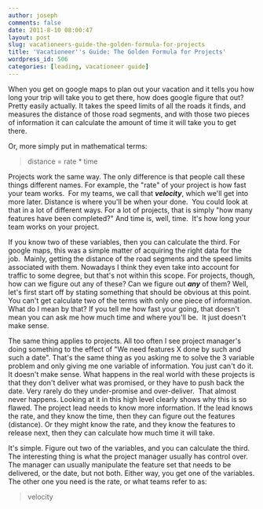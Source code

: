 ```yaml
---
author: joseph
comments: false
date: 2011-8-10 08:00:47
layout: post
slug: vacationeers-guide-the-golden-formula-for-projects
title: 'Vacationeer''s Guide: The Golden Formula for Projects'
wordpress_id: 506
categories: [leading, vacationeer guide]
---
```


When you get on google maps to plan out your vacation and it tells you how long your trip will take you to get there, how does google figure that out? Pretty easily actually. It takes the speed limits of all the roads it finds, and measures the distance of those road segments, and with those two pieces of information it can calculate the amount of time it will take you to get there.<!-- more -->

Or, more simply put in mathematical terms:

> distance = rate * time

Projects work the same way. The only difference is that people call these things different names. For example, the "rate" of your project is how fast your team works.  For my teams, we call that **_velocity_**, which we'll get into more later. Distance is where you'll be when your done.  You could look at that in a lot of different ways. For a lot of projects, that is simply "how many features have been completed?" And time is, well, time.  It's how long your team works on your project.

If you know two of these variables, then you can calculate the third. For google maps, this was a simple matter of acquiring the right data for the job.  Mainly, getting the distance of the road segments and the speed limits associated with them. Nowadays I think they even take into account for traffic to some degree, but that's not within this scope. For projects, though, how can we figure out any of these? Can we figure out _**any**_ of them? Well, let's first start off by stating something that should be obvious at this point. You can't get calculate two of the terms with only one piece of information. What do I mean by that? If you tell me how fast your going, that doesn't mean you can ask me how much time and where you'll be.  It just doesn't make sense.

The same thing applies to projects. All too often I see project manager's doing something to the effect of "We need features X done by such and such a date". That's the same thing as you asking me to solve the 3 variable problem and only giving me one variable of information. You just can't do it. It doesn't make sense. What happens in the real world with these projects is that they don't deliver what was promised, or they have to push back the date. Very rarely do they under-promise and over-deliver.  That almost never happens. Looking at it in this high level clearly shows why this is so flawed. The project lead needs to know more information. If the lead knows the rate, and they know the time, then they can figure out the features (distance). Or they might know the rate, and they know the features to release next, then they can calculate how much time it will take.

It's simple. Figure out two of the variables, and you can calculate the third. The interesting thing is what the project manager usually has control over. The manager can usually manipulate the feature set that needs to be delivered, or the date, but not both. Either way, you get one of the variables. The other one you need is the rate, or what teams refer to as:


> velocity
